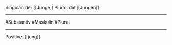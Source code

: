 Singular: der [[Junge]]
Plural: die [[Jungen]]


---

#Substantiv #Maskulin    #Plural 


--- 

Positive: [[jung]]
